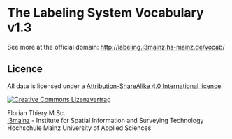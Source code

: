 # The Labeling System Vocabulary v1.3

See more at the official domain: http://labeling.i3mainz.hs-mainz.de/vocab/

## Licence

All data is licensed under a <a rel="license" href="http://creativecommons.org/licenses/by-sa/4.0/">Attribution-ShareAlike 4.0 International licence</a>.

<a rel="license" href="http://creativecommons.org/licenses/by-sa/4.0/"><img alt="Creative Commons Lizenzvertrag" style="border-width:0" src="http://i.creativecommons.org/l/by-sa/4.0/88x31.png" /></a>

Florian Thiery M.Sc.
<br />
[i3mainz](http://i3mainz.hs-mainz.de/en/institute) - Institute for Spatial Information and Surveying Technology
<br />
Hochschule Mainz University of Applied Sciences
